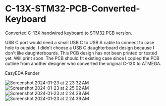 # C-13X-STM32-PCB-Converted-Keyboard
Converted C-13X handwired keyboard to STM32 PCB version.

USB C port would need a small USB C to USB A cable to connect to case hole to outside. I didn't choose a USB C daughterboard design because I don't like daughterboards. This PCB design has not been printed or tested yet. Will print soon. The PCB should fit existing case since I copied the PCB outline from another designer who converted the original C-13X to ATMEGA.

EasyEDA Render

![Screenshot 2024-01-23 at 2 23 32 AM](https://github.com/protieusz/C-13X-STM32-PCB-Converted-Keyboard/assets/118025702/771332de-61d8-4e3c-a5f0-14aa63359b51)
![Screenshot 2024-01-23 at 2 25 02 AM](https://github.com/protieusz/C-13X-STM32-PCB-Converted-Keyboard/assets/118025702/5a631e84-a728-4bc0-a109-e5824a27ab33)
![Screenshot 2024-01-23 at 2 24 28 AM](https://github.com/protieusz/C-13X-STM32-PCB-Converted-Keyboard/assets/118025702/a0e5741f-34f7-4e2f-8a28-55f919a9423f)
![Screenshot 2024-01-23 at 2 24 39 AM](https://github.com/protieusz/C-13X-STM32-PCB-Converted-Keyboard/assets/118025702/3801124c-1eb2-4f8e-987b-55e381a090bc)
